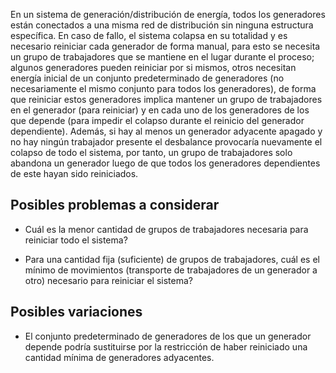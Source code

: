 En un sistema de generación/distribución de energía, todos los generadores están conectados
a una misma red de distribución sin ninguna estructura específica. En caso de fallo,
el sistema colapsa en su totalidad y es necesario reiniciar cada generador de forma
manual, para esto se necesita un grupo de trabajadores que se mantiene en el lugar
durante el proceso; algunos generadores pueden reiniciar por si mismos, otros necesitan
energía inicial de un conjunto predeterminado de generadores (no necesariamente el mismo
conjunto para todos los generadores), de forma que reiniciar estos generadores implica
mantener un grupo de trabajadores en el generador (para reiniciar) y en cada uno de los
generadores de los que depende (para impedir el colapso durante el reinicio del generador
dependiente). Además, si hay al menos un generador adyacente apagado y no hay ningún
trabajador presente el desbalance provocaría nuevamente el colapso de todo el sistema,
por tanto, un grupo de trabajadores solo abandona un generador luego de que todos
los generadores dependientes de este hayan sido reiniciados.

## Posibles problemas a considerar

- Cuál es la menor cantidad de grupos de trabajadores necesaria para reiniciar todo
el sistema?

- Para una cantidad fija (suficiente) de grupos de trabajadores, cuál es el mínimo
de movimientos (transporte de trabajadores de un generador a otro) necesario para
reiniciar el sistema?

## Posibles variaciones

- El conjunto predeterminado de generadores de los que un generador depende podría
sustituirse por la restricción de haber reiniciado una cantidad mínima de generadores
adyacentes.
